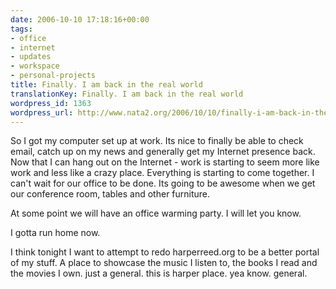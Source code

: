 ```yaml
---
date: 2006-10-10 17:18:16+00:00
tags:
- office
- internet
- updates
- workspace
- personal-projects
title: Finally. I am back in the real world
translationKey: Finally. I am back in the real world
wordpress_id: 1363
wordpress_url: http://www.nata2.org/2006/10/10/finally-i-am-back-in-the-real-world/
---
```


<p>So I got my computer set up at work. Its nice to finally be able to check email, catch up on my news and generally get my Internet presence back. Now that I can hang out on the Internet - work is starting to seem more like work and less like a crazy place. Everything is starting to come together. I can't wait for our office to be done. Its going to be awesome when we get our conference room, tables and other furniture. </p> <p>At some point we will have an office warming party. I will let you know. </p> <p>I gotta run home now. </p> <p>I think tonight I want to attempt to redo harperreed.org to be a better portal of my stuff. A place to showcase the music I listen to, the books I read and the movies I own. just a general. this is harper place. yea know. general. </p>